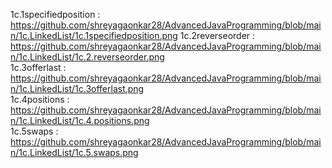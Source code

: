 1c.1specifiedposition : https://github.com/shreyagaonkar28/AdvancedJavaProgramming/blob/main/1c.LinkedList/1c.1specifiedposition.png
1c.2reverseorder      : https://github.com/shreyagaonkar28/AdvancedJavaProgramming/blob/main/1c.LinkedList/1c.2.reverseorder.png            
1c.3offerlast         : https://github.com/shreyagaonkar28/AdvancedJavaProgramming/blob/main/1c.LinkedList/1c.3offerlast.png             
1c.4positions         : https://github.com/shreyagaonkar28/AdvancedJavaProgramming/blob/main/1c.LinkedList/1c.4.positions.png           
1c.5swaps             : https://github.com/shreyagaonkar28/AdvancedJavaProgramming/blob/main/1c.LinkedList/1c.5.swaps.png
